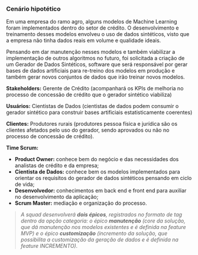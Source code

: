 ### Cenário hipotético

Em uma empresa do ramo agro, alguns modelos de Machine Learning foram implementados dentro do setor de crédito. O desenvolvimento e treinamento desses modelos envolveu o uso de dados sintéticos, visto que a empresa não tinha dados reais em volume e qualidade ideais. 

Pensando em dar manutenção nesses modelos e também viabilizar a implementação de outros algoritmos no futuro, foi solicitada a criação de um Gerador de Dados Sintéticos, software que será responsável por gerar bases de dados artificiais para re-treino dos modelos em produção e também gerar novos conjuntos de dados que irão treinar novos modelos. 

**Stakeholders:** Gerente de Crédito (acompanhará os KPIs de melhoria no processo de concessão de crédito que o gerador sintético viabiliza)

**Usuários:** Cientistas de Dados (cientistas de dados podem consumir o gerador sintético para construir bases artificiais estatisticamente coerentes)

**Clientes:** Produtores rurais (produtores pessoa física e jurídica são os clientes afetados pelo uso do gerador, sendo aprovados ou não no processo de concessão de crédito). 

**Time Scrum:**

- **Product Owner:** conhece bem do negócio e das necessidades dos analistas de crédito e da empresa;
- **Cientista de Dados:** conhece bem os modelos implementados para orientar os requisitos do gerador de dados sintéticos pensando em ciclo de vida;
- **Desenvolvedor:** conhecimentos em back end e front end para auxiliar no desenvolvimento da aplicação;
- **Scrum Master:** mediação e organização do processo.

> *A squad desenvolverá **dois épicos**, registrados no formato de tag dentro da opção categoria: o épico **manutenção** (core da solução, que dá manutenção nos modelos existentes e é definida na feature MVP) e o épico **customização** (incremento da solução, que possibilita a customização da geração de dados e é definida na feature INCREMENTO).*
>